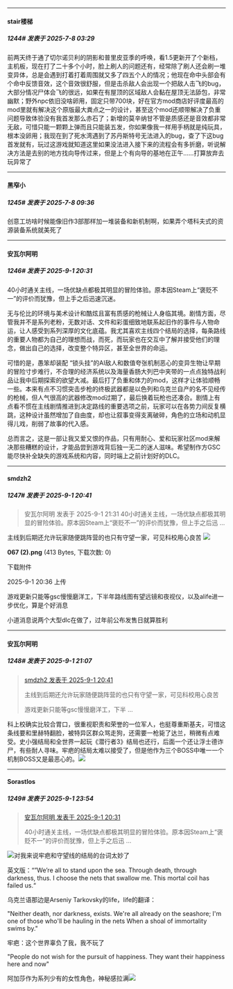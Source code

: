 ﻿
*****

####  stair楼梯  
##### 1244#       发表于 2025-7-8 03:29

前两天终于通了切尔诺贝利的阴影和普里皮亚季的呼唤，看1.5更新开了个新档，主机板，现在打了二十多个小时，脸上刷人的问题还有，经常除了刷人还会刷一堆变异体，总是会遇到打着打着周围就又多了四五个人的情况；他现在命中头部会有个命中反馈音效，这个音效很舒服，但是击杀敌人会出现一个把敌人击飞的bug，大部分情况尸体会飞的很远，如果在有屋顶的区域敌人会黏在屋顶无法舔包，非常幽默；野外npc依旧没啥卵用，固定只带700块，好在官方mod商店好评度最高的mod里就有解决这个原版最大粪点之一的设计，甚至这个mod还顺带解决了负重问题导致体验没有我首发那么赤石了；新增的莫辛纳甘不管是质感还是音效都非常无敌，可惜只能一颗颗上弹而且只能装五发，你如果像我一样用手柄就是纯玩具，根本没卵用；我现在到了死水湾遇到了苏丹斯特号无法进入的bug，查了下这bug首发就有，玩过这游戏就知道这里如果没法进入接下来的流程会有多折磨，听说解决方法是去别的地方找向导传过来，但是上个有向导的基地在正午……打算放弃去玩异常了

*****

####  黑窄小  
##### 1245#       发表于 2025-7-8 09:36

创意工坊啥时候能像旧作3部那样加一堆装备和新机制啊，如果弄个塔科夫式的资源装备系统就美死了

*****

####  安瓦尔阿明  
##### 1246#       发表于 2025-9-1 20:31

40小时通关主线，一场优缺点都极其明显的冒险体验。原本因Steam上“褒贬不一”的评价而犹豫，但上手之后迅速沉迷。

无与伦比的环境与美术设计和酷炫且富有质感的枪械让人身临其境。剧情方面，尽管我并不是系列老粉，无数对话、文件和彩蛋细致地联系起旧作的事件与人物命运，让人感受到系列深厚的文化底蕴。我尤其喜欢主线四个结局的选择，每条路线的重要人物都为自己的理想而战，而死，而玩家也在交互中了解并接受他们的理念，做出自己的选择，改变整个特异区，甚至全世界的命运。

可惜的是，愚笨却装配 “锁头挂”的AI敌人和数值夸张机制恶心的变异生物让早期的冒险寸步难行，不合理的经济系统以及海量香肠大列巴中夹带的一点点独特战利品让我中后期探索的欲望大减。最后打了负重和体力的mod，这样才让体验顺畅一些。本来有点不习惯突击步枪的终极武器都是以色列和乌克兰自产的名不见经传的枪械，但人气很高的武器修改mod过期了，最后换着玩枪也还凑合。剧情上有点看不惯在主线剧情推进到决定路线的重要选项之前，玩家可以在各势力间反复横跳，这种设计虽然增加了自由度，却也让叙事变得支离破碎，角色的立场和动机显得儿戏，削弱了故事的代入感。

总而言之，这是一部让我又爱又恨的作品，只有用耐心、爱和玩家社区mod来解决那些糟糕的设计，才能品尝到游戏背后独一无二的迷人滋味。希望制作方GSC能尽快补全缺失的游戏系统和内容，同时端上之前计划好的DLC。


*****

####  smdzh2  
##### 1247#       发表于 2025-9-1 20:41

<blockquote>安瓦尔阿明 发表于 2025-9-1 21:31
40小时通关主线，一场优缺点都极其明显的冒险体验。原本因Steam上“褒贬不一”的评价而犹豫，但上手之后迅 ...</blockquote>
主线到后期还允许玩家随便跳阵营的也只有守望一家，可见科校用心良苦

<img src="https://img.stage1st.com/forum/202509/01/213619eh2ft7hzcuusxg7w.png" referrerpolicy="no-referrer">

<strong>067 (2).png</strong> (413 Bytes, 下载次数: 0)

下载附件

2025-9-1 20:36 上传

游戏更新只能等gsc慢慢磨洋工，下半年路线图有望远镜和夜视仪，以及alife进一步优化，算是个好消息

小道消息说两个大型dlc在做了，过年前公布发售日就算胜利


*****

####  安瓦尔阿明  
##### 1248#       发表于 2025-9-1 21:07

<blockquote><a href="httphttps://stage1st.com/2b/forum.php?mod=redirect&amp;goto=findpost&amp;pid=68354061&amp;ptid=2009743" target="_blank">smdzh2 发表于 2025-9-1 20:41</a>

主线到后期还允许玩家随便跳阵营的也只有守望一家，可见科校用心良苦

游戏更新只能等gsc慢慢磨洋工，下半 ...</blockquote>
科上校确实比较合胃口，很重视职责和荣誉的一位军人，也挺尊重斯基夫，可惜这条线要和里赫特翻脸，被特异区群众骂走狗，还需要一枪毙了达兰，稍微有点难受。史小强结局和全世界一起玩《潜行者3》结局也还行，后面一个还让浮士德诈尸，有些耐人寻味。牢疤的结局太难以接受了，但是他作为三个BOSS中唯一一个机制BOSS又是最恶心的。<img src="https://static.stage1st.com/image/smiley/face2017/003.png" referrerpolicy="no-referrer">


*****

####  Sorastlos  
##### 1249#       发表于 2025-9-1 23:54

<blockquote><a href="httphttps://stage1st.com/2b/forum.php?mod=redirect&amp;goto=findpost&amp;pid=68354023&amp;ptid=2009743" target="_blank">安瓦尔阿明 发表于 2025-9-1 20:31</a>

40小时通关主线，一场优缺点都极其明显的冒险体验。原本因Steam上“褒贬不一”的评价而犹豫，但上手之后迅 ...</blockquote>
<img src="https://static.stage1st.com/image/smiley/carton2017/467.png" referrerpolicy="no-referrer">对我来说牢疤和守望线的结局的台词太妙了

英文版：“”We’re all to stand upon the sea. Through death, through darkness, thus. I choose the nets that swallow me. This mortal coil has failed us.“

乌克兰语那边是Arseniy Tarkovsky的life，life的翻译：

"Neither death, nor darkness, exists. We're all already on the seashore; I'm one of those who'll be hauling in the nets When a shoal of immortality swims by."

牢疤：这个世界辜负了我，我不玩了

"People do not wish for the pursuit of happiness. They want their happiness here and now"

阿加莎作为系列少有的女性角色，神秘感拉满<img src="https://static.stage1st.com/image/smiley/carton2017/467.png" referrerpolicy="no-referrer">

